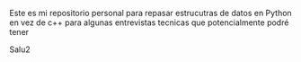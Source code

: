 Este es mi repositorio personal para repasar estrucutras de datos en Python en vez de c++ para algunas entrevistas tecnicas que potencialmente podré tener

Salu2